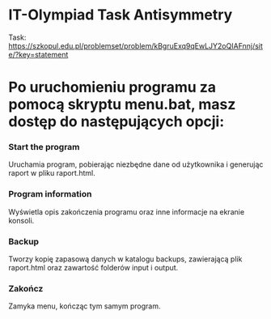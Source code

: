 # IT-Olympiad Task Antisymmetry
Task: https://szkopul.edu.pl/problemset/problem/kBgruExq9qEwLJY2oQIAFnnj/site/?key=statement

# Po uruchomieniu programu za pomocą skryptu menu.bat, masz dostęp do następujących opcji:

### Start the program 
Uruchamia program, pobierając niezbędne dane od użytkownika i generując raport w pliku raport.html.
### Program information 
Wyświetla opis zakończenia programu oraz inne informacje na ekranie konsoli.
### Backup 
Tworzy kopię zapasową danych w katalogu backups, zawierającą plik raport.html oraz zawartość folderów input i output.
### Zakończ 
Zamyka menu, kończąc tym samym program.
